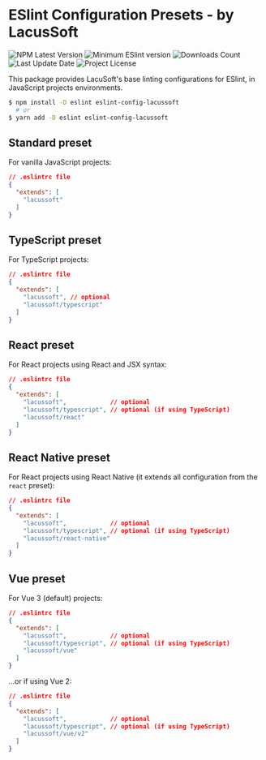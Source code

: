 # ESlint Configuration Presets - by LacusSoft

<p>
  <img src="https://img.shields.io/npm/v/eslint-config-lacussoft" alt="NPM Latest Version" />

  <img src="https://img.shields.io/npm/dependency-version/eslint-config-lacussoft/peer/eslint" alt="Minimum ESlint version" />

  <img src="https://img.shields.io/npm/dm/eslint-config-lacussoft.svg?style=flat-square" alt="Downloads Count" />

  <img src="https://img.shields.io/github/last-commit/juliolmuller/eslint-config?" alt="Last Update Date" />

  <img src="https://img.shields.io/github/license/juliolmuller/eslint-config" alt="Project License" />
</p>

This package provides LacuSoft's base linting configurations for ESlint, in JavaScript projects environments.

```bash
$ npm install -D eslint eslint-config-lacussoft
  # or
$ yarn add -D eslint eslint-config-lacussoft
```

## Standard preset

For vanilla JavaScript projects:

```json
// .eslintrc file
{
  "extends": [
    "lacussoft"
  ]
}
```

## TypeScript preset

For TypeScript projects:

```json
// .eslintrc file
{
  "extends": [
    "lacussoft", // optional
    "lacussoft/typescript"
  ]
}
```

## React preset

For React projects using React and JSX syntax:

```json
// .eslintrc file
{
  "extends": [
    "lacussoft",            // optional
    "lacussoft/typescript", // optional (if using TypeScript)
    "lacussoft/react"
  ]
}
```

## React Native preset

For React projects using React Native (it extends all configuration from the `react` preset):

```json
// .eslintrc file
{
  "extends": [
    "lacussoft",            // optional
    "lacussoft/typescript", // optional (if using TypeScript)
    "lacussoft/react-native"
  ]
}
```

## Vue preset

For Vue 3 (default) projects:

```json
// .eslintrc file
{
  "extends": [
    "lacussoft",            // optional
    "lacussoft/typescript", // optional (if using TypeScript)
    "lacussoft/vue"
  ]
}
```

...or if using Vue 2:

```json
// .eslintrc file
{
  "extends": [
    "lacussoft",            // optional
    "lacussoft/typescript", // optional (if using TypeScript)
    "lacussoft/vue/v2"
  ]
}
```
